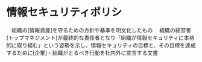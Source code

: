 # 情報セキュリティポリシ
　組織の[情報資産]を守るための方針や基準を明文化したもの
　組織の経営者(トップマネジメント)が最終的な責任者となり「組織が情報セキュリティに本格的に取り組む」という姿勢を示し、情報セキュリティの目標と、その目標を達成するために[企業]・組織がとるべき行動を社内外に宣言する文書
